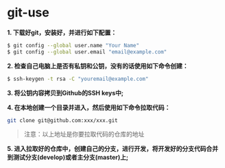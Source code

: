 # git-use
**1. 下载好git，安装好，并进行如下配置：**
``` bash
$ git config --global user.name "Your Name"
$ git config --global user.email "email@example.com"
```		
**2. 检查自己电脑上是否有私钥和公钥，没有的话使用如下命令创建：**
``` bash
$ ssh-keygen -t rsa -C "youremail@example.com"
```
**3. 将公钥内容拷贝到Github的SSH keys中;**

**4. 在本地创建一个目录并进入，然后使用如下命令拉取代码：**
``` bash
git clone git@github.com:xxx/xxx.git
```
> 注意：以上地址是你要拉取代码的仓库的地址

**5. 进入拉取好的仓库中，创建自己的分支，进行开发，将开发好的分支代码合并到测试分支(develop)或者主分支(master)上;**
